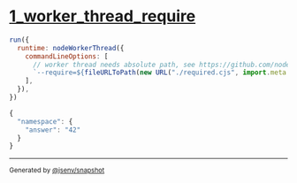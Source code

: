 # [1_worker_thread_require](../../node_require_command_line_option.test.mjs#L21)

```js
run({
  runtime: nodeWorkerThread({
    commandLineOptions: [
      // worker thread needs absolute path, see https://github.com/nodejs/node/issues/41673
      `--require=${fileURLToPath(new URL("./required.cjs", import.meta.url))}`,
    ],
  }),
})
```

```js
{
  "namespace": {
    "answer": "42"
  }
}
```
---

<sub>
  Generated by <a href="https://github.com/jsenv/core/tree/main/packages/independent/snapshot">@jsenv/snapshot</a>
</sub>